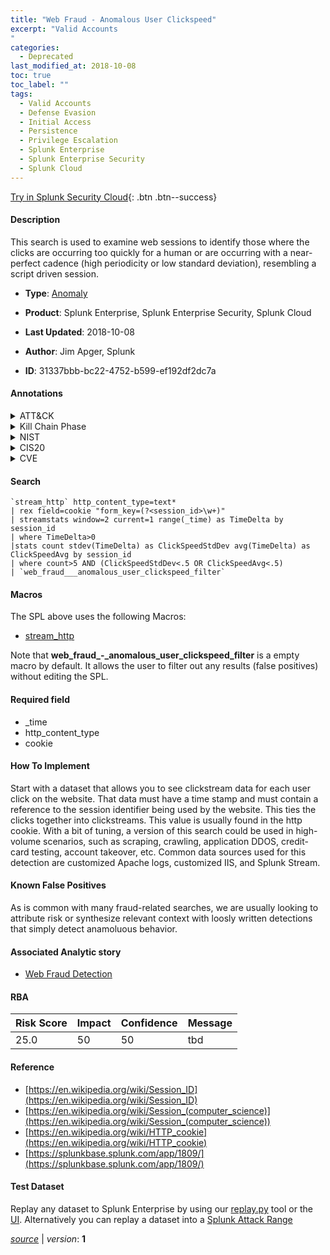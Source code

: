 ```yaml
---
title: "Web Fraud - Anomalous User Clickspeed"
excerpt: "Valid Accounts
"
categories:
  - Deprecated
last_modified_at: 2018-10-08
toc: true
toc_label: ""
tags:
  - Valid Accounts
  - Defense Evasion
  - Initial Access
  - Persistence
  - Privilege Escalation
  - Splunk Enterprise
  - Splunk Enterprise Security
  - Splunk Cloud
---
```




[Try in Splunk Security Cloud](https://www.splunk.com/en_splunk_app_enrichmentus/cyber-security.html){: .btn .btn--success}

#### Description

This search is used to examine web sessions to identify those where the clicks are occurring too quickly for a human or are occurring with a near-perfect cadence (high periodicity or low standard deviation), resembling a script driven session.

- **Type**: [Anomaly](https://github.com/splunk/security_content/wiki/Detection-Analytic-Types)
- **Product**: Splunk Enterprise, Splunk Enterprise Security, Splunk Cloud

- **Last Updated**: 2018-10-08
- **Author**: Jim Apger, Splunk
- **ID**: 31337bbb-bc22-4752-b599-ef192df2dc7a


#### Annotations

<details>
  <summary>ATT&CK</summary>

<div markdown="1">


| ID             | Technique        |  Tactic             |
| -------------- | ---------------- |-------------------- |
| [T1078](https://attack.mitre.org/techniques/T1078/) | Valid Accounts | Defense Evasion, Initial Access, Persistence, Privilege Escalation |

</div>
</details>


<details>
  <summary>Kill Chain Phase</summary>

<div markdown="1">

* Actions on Objectives


</div>
</details>


<details>
  <summary>NIST</summary>

<div markdown="1">

* DE.AE
* DE.CM



</div>
</details>

<details>
  <summary>CIS20</summary>

<div markdown="1">

* CIS 6



</div>
</details>

<details>
  <summary>CVE</summary>

<div markdown="1">


</div>
</details>

#### Search

```
`stream_http` http_content_type=text* 
| rex field=cookie "form_key=(?<session_id>\w+)" 
| streamstats window=2 current=1 range(_time) as TimeDelta by session_id 
| where TimeDelta>0 
|stats count stdev(TimeDelta) as ClickSpeedStdDev avg(TimeDelta) as ClickSpeedAvg by session_id 
| where count>5 AND (ClickSpeedStdDev<.5 OR ClickSpeedAvg<.5) 
| `web_fraud___anomalous_user_clickspeed_filter`
```

#### Macros
The SPL above uses the following Macros:
* [stream_http](https://github.com/splunk/security_content/blob/develop/macros/stream_http.yml)

Note that **web_fraud_-_anomalous_user_clickspeed_filter** is a empty macro by default. It allows the user to filter out any results (false positives) without editing the SPL.

#### Required field
* _time
* http_content_type
* cookie


#### How To Implement
Start with a dataset that allows you to see clickstream data for each user click on the website. That data must have a time stamp and must contain a reference to the session identifier being used by the website. This ties the clicks together into clickstreams. This value is usually found in the http cookie. With a bit of tuning, a version of this search could be used in high-volume scenarios, such as scraping, crawling, application DDOS, credit-card testing, account takeover, etc. Common data sources used for this detection are customized Apache logs, customized IIS, and Splunk Stream.

#### Known False Positives
As is common with many fraud-related searches, we are usually looking to attribute risk or synthesize relevant context with loosly written detections that simply detect anamoluous behavior.

#### Associated Analytic story
* [Web Fraud Detection](/stories/web_fraud_detection)




#### RBA

| Risk Score  | Impact      | Confidence   | Message      |
| ----------- | ----------- |--------------|--------------|
| 25.0 | 50 | 50 | tbd |


#### Reference

* [https://en.wikipedia.org/wiki/Session_ID](https://en.wikipedia.org/wiki/Session_ID)
* [https://en.wikipedia.org/wiki/Session_(computer_science)](https://en.wikipedia.org/wiki/Session_(computer_science))
* [https://en.wikipedia.org/wiki/HTTP_cookie](https://en.wikipedia.org/wiki/HTTP_cookie)
* [https://splunkbase.splunk.com/app/1809/](https://splunkbase.splunk.com/app/1809/)



#### Test Dataset
Replay any dataset to Splunk Enterprise by using our [replay.py](https://github.com/splunk/attack_data#using-replaypy) tool or the [UI](https://github.com/splunk/attack_data#using-ui).
Alternatively you can replay a dataset into a [Splunk Attack Range](https://github.com/splunk/attack_range#replay-dumps-into-attack-range-splunk-server)



[*source*](https://github.com/splunk/security_content/tree/develop/detections/deprecated/web_fraud___anomalous_user_clickspeed.yml) \| *version*: **1**